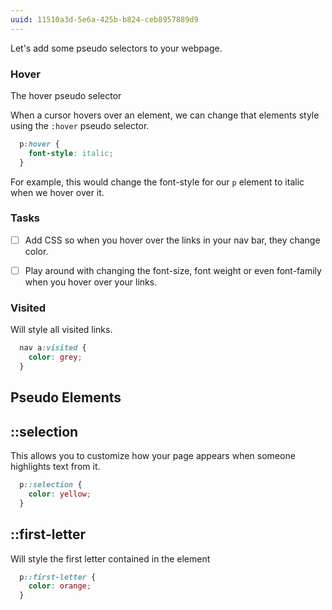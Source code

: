 ```yaml
---
uuid: 11510a3d-5e6a-425b-b824-ceb8957889d9
---
```


Let's add some pseudo selectors to your webpage.

### Hover

The hover pseudo selector

When a cursor hovers over an element, we can change that elements style using the `:hover` pseudo
selector.

```css
  p:hover {
    font-style: italic;
  }
```

For example, this would change the font-style for our `p` element to italic when we hover over it.

### Tasks

- [ ] Add CSS so when you hover over the links in your nav bar, they change color.
- [ ] Play around with changing the font-size, font weight or even font-family when you hover over your links.


### Visited

Will style all visited links.

```css
  nav a:visited {
    color: grey;
  }
```

## Pseudo Elements

## ::selection

This allows you to customize how your page appears when someone highlights text from it.

```css
  p::selection {
    color: yellow;
  }
```

## ::first-letter

Will style the first letter contained in the element

```css
  p::first-letter {
    color: orange;
  }
```
